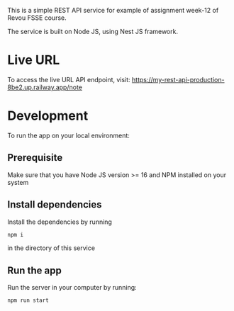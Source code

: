 This is a simple REST API service for example of assignment week-12 of Revou FSSE course.

The service is built on Node JS, using Nest JS framework.

# Live URL

To access the live URL API endpoint, visit: https://my-rest-api-production-8be2.up.railway.app/note

# Development

To run the app on your local environment:

## Prerequisite

Make sure that you have Node JS version >= 16 and NPM installed on your system

## Install dependencies

Install the dependencies by running

```sh
npm i
```

in the directory of this service

## Run the app

Run the server in your computer by running:

```sh
npm run start
```